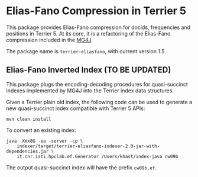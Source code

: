 # Elias-Fano Compression in Terrier 5

This package provides Elias-Fano compression for docids, frequencies and positions in Terrier 5. At its core, it is a refactoring of the Elias-Fano compression included in the [MG4J](mg4j.di.unimi.it).

The package name is `terrier-eliasfano`, with current version 1.5.

## Elias-Fano Inverted Index (TO BE UPDATED)

This package plugs the encoding-decoding procedures for quasi-succinct indexes implemented by MG4J into the Terrier index data structures.

Given a Terrier plain old index, the following code can be used to generate a new quasi-succinct index compatible with Terrier 5 APIs:

    mvn clean install

To convert an existing index:

    java -Xmx8G -ea -server -cp \
        indexer/target/terrier-eliasfano-indexer-2.0-jar-with-dependencies.jar \
        it.cnr.isti.hpclab.ef.Generator /Users/khast/index-java cw09b    

The output quasi-succinct index will have the prefix `cw09b.ef`.
